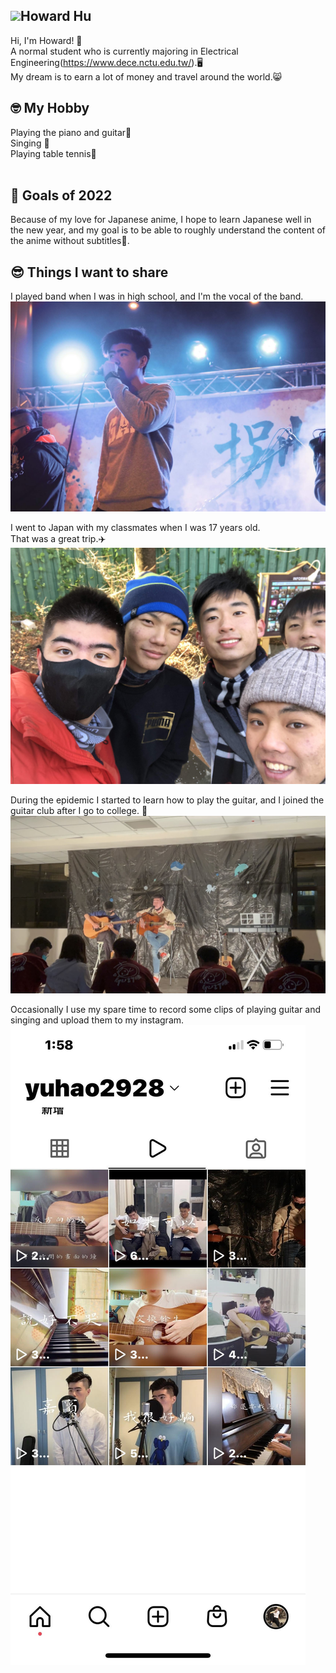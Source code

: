 <!---
Howard1011/Howard1011 is a ✨ special ✨ repository because its `README.md` (this file) appears on your GitHub profile.
You can click the Preview link to take a look at your changes.
--->
## <img width="50px" src="https://raw.githubusercontent.com/ms314006/ms314006/basic/resource/gqsm.png" />Howard Hu

Hi, I'm Howard! 👋<br>
A normal student who is currently majoring in Electrical Engineering(https://www.dece.nctu.edu.tw/).🖥<br>
My dream is to earn a lot of money and travel around the world.😸<br>


## 🤓 My Hobby
Playing the piano and guitar🎵<br>
Singing 🎤<br>
Playing table tennis🏓<br><br>

## 🔭 Goals of 2022

Because of my love for Japanese anime, I hope to learn Japanese well in the new year, and my goal is to be able to roughly understand the content of the anime without subtitles💪.

## 😎 Things I want to share
I played band when I was in high school, and I'm the vocal of the band.<br>
![Image](https://github.com/Howard1011/Howard1011/raw/main/band.JPG)

I went to Japan with my classmates when I was 17 years old.<br>
That was a great trip.✈️
![Image](https://github.com/Howard1011/Howard1011/blob/main/jp.JPG)

During the epidemic I started to learn how to play the guitar, and I joined the guitar club after I go to college. 🎸
![Image](https://github.com/Howard1011/Howard1011/blob/main/guitar.JPG)

Occasionally I use my spare time to record some clips of playing guitar and singing and upload them to my instagram.
![Image](https://github.com/Howard1011/Howard1011/blob/main/ig.jpg)
